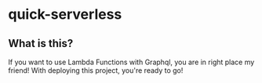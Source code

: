# quick-serverless

## What is this?

If you want to use Lambda Functions with Graphql, you are in right place my friend! With deploying this project, you're ready to go!

